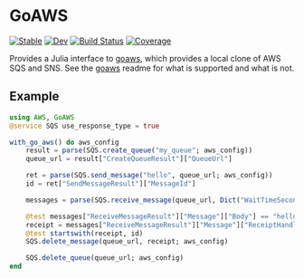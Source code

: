 # GoAWS

[![Stable](https://img.shields.io/badge/docs-stable-blue.svg)](https://ericphanson.github.io/GoAWS.jl/stable/)
[![Dev](https://img.shields.io/badge/docs-dev-blue.svg)](https://ericphanson.github.io/GoAWS.jl/dev/)
[![Build Status](https://github.com/ericphanson/GoAWS.jl/actions/workflows/CI.yml/badge.svg?branch=main)](https://github.com/ericphanson/GoAWS.jl/actions/workflows/CI.yml?query=branch%3Amain)
[![Coverage](https://codecov.io/gh/ericphanson/GoAWS.jl/branch/main/graph/badge.svg)](https://codecov.io/gh/ericphanson/GoAWS.jl)

Provides a Julia interface to [goaws](https://github.com/Admiral-Piett/goaws), which provides a local clone of AWS SQS and SNS.
See the [goaws](https://github.com/Admiral-Piett/goaws) readme for what is supported and what is not.

## Example

```julia
using AWS, GoAWS
@service SQS use_response_type = true

with_go_aws() do aws_config
    result = parse(SQS.create_queue("my_queue"; aws_config))
    queue_url = result["CreateQueueResult"]["QueueUrl"]

    ret = parse(SQS.send_message("hello", queue_url; aws_config))
    id = ret["SendMessageResult"]["MessageId"]

    messages = parse(SQS.receive_message(queue_url, Dict("WaitTimeSeconds" => 1); aws_config))

    @test messages["ReceiveMessageResult"]["Message"]["Body"] == "hello"
    receipt = messages["ReceiveMessageResult"]["Message"]["ReceiptHandle"]
    @test startswith(receipt, id)
    SQS.delete_message(queue_url, receipt; aws_config)

    SQS.delete_queue(queue_url; aws_config)
end
```
